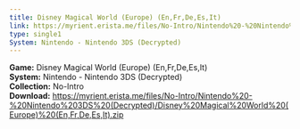```yaml
---
title: Disney Magical World (Europe) (En,Fr,De,Es,It)
link: https://myrient.erista.me/files/No-Intro/Nintendo%20-%20Nintendo%203DS%20(Decrypted)/Disney%20Magical%20World%20(Europe)%20(En,Fr,De,Es,It).zip
type: single1
System: Nintendo - Nintendo 3DS (Decrypted)
---
```

<b>Game:</b> Disney Magical World (Europe) (En,Fr,De,Es,It)<br>
<b>System:</b> Nintendo - Nintendo 3DS (Decrypted)<br>
<b>Collection:</b> No-Intro<br>
<b>Download:</b> https://myrient.erista.me/files/No-Intro/Nintendo%20-%20Nintendo%203DS%20(Decrypted)/Disney%20Magical%20World%20(Europe)%20(En,Fr,De,Es,It).zip
